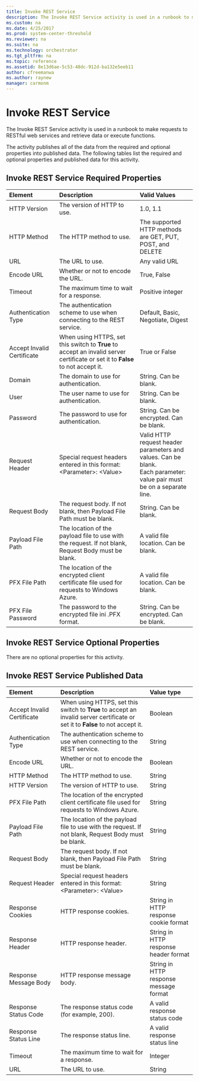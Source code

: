 ```yaml
---
title: Invoke REST Service
description: The Invoke REST Service activity is used in a runbook to make requests to RESTful web services and retrieve data or execute functions.
ms.custom: na
ms.date: 4/25/2017
ms.prod: system-center-threshold
ms.reviewer: na
ms.suite: na
ms.technology: orchestrator
ms.tgt_pltfrm: na
ms.topic: reference
ms.assetid: 8e13d6ae-5c53-48dc-912d-ba132e5eeb11
author: cfreemanwa
ms.author: raynew
manager: carmonm
---
```


# Invoke REST Service

The Invoke REST Service activity is used in a runbook to make requests to RESTful web services and retrieve data or execute functions.

The activity publishes all of the data from the required and optional properties into published data. The following tables list the required and optional properties and published data for this activity.

## Invoke REST Service Required Properties

| **Element**   | **Description**   | **Valid Values**   |
|:---|:---|:---|
| HTTP Version   | The version of HTTP to use.   | 1.0, 1.1   |
| HTTP Method   | The HTTP method to use.   | The supported HTTP methods are GET, PUT, POST, and DELETE   |
| URL   | The URL to use.   | Any valid URL   |
| Encode URL   | Whether or not to encode the URL.   | True, False   |
| Timeout   | The maximum time to wait for a response.   | Positive integer   |
| Authentication Type   | The authentication scheme to use when connecting to the REST service.   | Default, Basic, Negotiate, Digest   |
| Accept Invalid Certificate | When using HTTPS, set this switch to **True** to accept an invalid server certificate or set it to **False** to not accept it. | True or False   |
| Domain   | The domain to use for authentication.   | String. Can be blank.   |
| User   | The user name to use for authentication.   | String. Can be blank.   |
| Password   | The password to use for authentication.   | String. Can be encrypted. Can be blank.   |
| Request Header   | Special request headers entered in this format:<br>&lt;Parameter&gt;: &lt;Value&gt;   | Valid HTTP request header parameters and values. Can be blank.<br>Each parameter: value pair must be on a separate line. |
| Request Body   | The request body. If not blank, then Payload File Path must be blank.   | String. Can be blank.   |
| Payload File Path   | The location of the payload file to use with the request. If not blank, Request Body must be blank.   | A valid file location. Can be blank.   |
| PFX File Path   | The location of the encrypted client certificate file used for requests to Windows Azure.   | A valid file location. Can be blank.   |
| PFX File Password   | The password to the encrypted file ini .PFX format.   | String. Can be encrypted. Can be blank.   |

## Invoke REST Service Optional Properties

There are no optional properties for this activity.

## Invoke REST Service Published Data

| **Element**   | **Description**   | **Value type**   |
|:---|:---|:---|
| Accept Invalid Certificate | When using HTTPS, set this switch to **True** to accept an invalid server certificate or set it to **False** to not accept it. | Boolean   |
| Authentication Type   | The authentication scheme to use when connecting to the REST service.   | String   |
| Encode URL   | Whether or not to encode the URL.   | Boolean   |
| HTTP Method   | The HTTP method to use.   | String   |
| HTTP Version   | The version of HTTP to use.   | String   |
| PFX File Path   | The location of the encrypted client certificate file used for requests to Windows Azure.   | String   |
| Payload File Path   | The location of the payload file to use with the request. If not blank, Request Body must be blank.   | String   |
| Request Body   | The request body. If not blank, then Payload File Path must be blank.   | String   |
| Request Header   | Special request headers entered in this format:<br>&lt;Parameter&gt;: &lt;Value&gt;   | String   |
| Response Cookies   | HTTP response cookies.   | String in HTTP response cookie format  |
| Response Header   | HTTP response header.   | String in HTTP response header format  |
| Response Message Body   | HTTP response message body.   | String in HTTP response message format |
| Response Status Code   | The response status code (for example, 200).   | A valid response status code   |
| Response Status Line   | The response status line.   | A valid response status line   |
| Timeout   | The maximum time to wait for a response.   | Integer   |
| URL   | The URL to use.   | String   |
